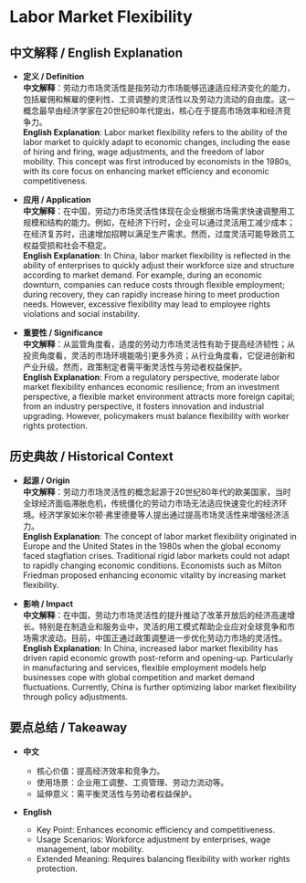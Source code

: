 # Labor Market Flexibility

## 中文解释 / English Explanation

* **定义 / Definition**  
  **中文解释**：劳动力市场灵活性是指劳动力市场能够迅速适应经济变化的能力，包括雇佣和解雇的便利性、工资调整的灵活性以及劳动力流动的自由度。这一概念最早由经济学家在20世纪80年代提出，核心在于提高市场效率和经济竞争力。  
  **English Explanation**: Labor market flexibility refers to the ability of the labor market to quickly adapt to economic changes, including the ease of hiring and firing, wage adjustments, and the freedom of labor mobility. This concept was first introduced by economists in the 1980s, with its core focus on enhancing market efficiency and economic competitiveness.

* **应用 / Application**  
  **中文解释**：在中国，劳动力市场灵活性体现在企业根据市场需求快速调整用工规模和结构的能力。例如，在经济下行时，企业可以通过灵活用工减少成本；在经济复苏时，迅速增加招聘以满足生产需求。然而，过度灵活可能导致员工权益受损和社会不稳定。  
  **English Explanation**: In China, labor market flexibility is reflected in the ability of enterprises to quickly adjust their workforce size and structure according to market demand. For example, during an economic downturn, companies can reduce costs through flexible employment; during recovery, they can rapidly increase hiring to meet production needs. However, excessive flexibility may lead to employee rights violations and social instability.

* **重要性 / Significance**  
  **中文解释**：从监管角度看，适度的劳动力市场灵活性有助于提高经济韧性；从投资角度看，灵活的市场环境能吸引更多外资；从行业角度看，它促进创新和产业升级。然而，政策制定者需平衡灵活性与劳动者权益保护。  
  **English Explanation**: From a regulatory perspective, moderate labor market flexibility enhances economic resilience; from an investment perspective, a flexible market environment attracts more foreign capital; from an industry perspective, it fosters innovation and industrial upgrading. However, policymakers must balance flexibility with worker rights protection.

## 历史典故 / Historical Context

* **起源 / Origin**  
  **中文解释**：劳动力市场灵活性的概念起源于20世纪80年代的欧美国家，当时全球经济面临滞胀危机，传统僵化的劳动力市场无法适应快速变化的经济环境。经济学家如米尔顿·弗里德曼等人提出通过提高市场灵活性来增强经济活力。  
  **English Explanation**: The concept of labor market flexibility originated in Europe and the United States in the 1980s when the global economy faced stagflation crises. Traditional rigid labor markets could not adapt to rapidly changing economic conditions. Economists such as Milton Friedman proposed enhancing economic vitality by increasing market flexibility.

* **影响 / Impact**  
  **中文解释**：在中国，劳动力市场灵活性的提升推动了改革开放后的经济高速增长。特别是在制造业和服务业中，灵活的用工模式帮助企业应对全球竞争和市场需求波动。目前，中国正通过政策调整进一步优化劳动力市场的灵活性。  
  **English Explanation**: In China, increased labor market flexibility has driven rapid economic growth post-reform and opening-up. Particularly in manufacturing and services, flexible employment models help businesses cope with global competition and market demand fluctuations. Currently, China is further optimizing labor market flexibility through policy adjustments.

## 要点总结 / Takeaway

* **中文**  
  - 核心价值：提高经济效率和竞争力。  
  - 使用场景：企业用工调整、工资管理、劳动力流动等。  
  - 延伸意义：需平衡灵活性与劳动者权益保护。

* **English**  
  - Key Point: Enhances economic efficiency and competitiveness.  
   - Usage Scenarios: Workforce adjustment by enterprises, wage management, labor mobility.   
   - Extended Meaning: Requires balancing flexibility with worker rights protection.